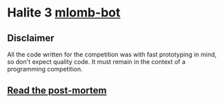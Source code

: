 # Halite 3 [mlomb-bot](https://halite.io/user/?user_id=206)

## Disclaimer
All the code written for the competition was with fast prototyping in mind, so don't expect quality code. It must remain in the context of a programming competition.

## [Read the post-mortem](https://mlomb.me/blog/halite-iii-postmortem)
